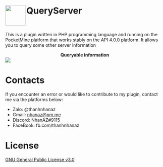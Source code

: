 <h1>QueryServer<img src="https://github.com/NhanAZ/QueryServer/blob/master/icon.png" height="64" width="64"  align="left"></img></h1><br/>

This is a plugin written in PHP programming language and running on the PocketMine platform that works stably on the API 4.0.0 platform. It allows you to query some other server information

<div align="center"> <b>Queryable information</b> </div>

<img src="https://github.com/NhanAZ/Images/blob/master/query_nethergames.png" />

# Contacts
If you encounter an error or would like to contribute to my plugin, contact me via the platforms below:

- Zalo: @thanhnhanaz
- Gmail: nhanaz@pm.me
- Discord: NhanAZ#9115
- FaceBook: fb.com/thanhnhanaz

# License
[GNU General Public License v3.0](https://www.gnu.org/licenses/gpl-3.0.html)
